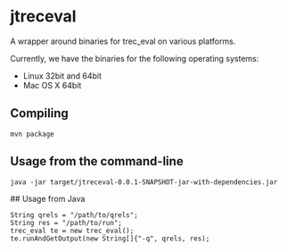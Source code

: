 # jtreceval

A wrapper around binaries for trec_eval on various platforms.

Currently, we have the binaries for the following operating systems:
 * Linux 32bit and 64bit
 * Mac OS X 64bit


## Compiling
```
mvn package
```

## Usage from the command-line

```
java -jar target/jtreceval-0.0.1-SNAPSHOT-jar-with-dependencies.jar
```

## Usage from Java

```
String qrels = "/path/to/qrels";
String res = "/path/to/run";
trec_eval te = new trec_eval();
te.runAndGetOutput(new String[]{"-q", qrels, res);
``` 

